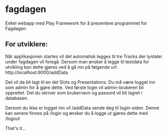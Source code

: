 fagdagen
========

Enkel webapp med Play Framework for å presentere programmet for Fagdagen

## For utviklere:

Når applikasjonen startes vil det automatisk legges til tre Tracks der lyntaler under fagdagen vil foregå.
Dersom man ønsker å legge til testdata for utvikling kan dette gjøres ved å gå inn på følgende url:
http://localhost:9000/addData

Det vil da bli lagt til en del Slots og Presentations. Du må være logget inn som admin for å gjøre dette.
Ved første login vil admin-brukeren bli opprettet. Det du skriver som brukernavn og passord vil bli lagret i databasen.

Dersom du ikke er logget inn vil /addData sende deg til login-siden. Denne kan senere finnes på /login og ønsker du å logge ut gjøres dette med /logout

That's it...
